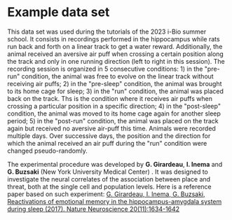 # Example data set
This data set was used during the tutorials of the 2023 i-Bio summer school. It consists in recordings performed in the hippocampus while rats run back and forth on a linear track to get a water reward. Additionally, the animal received an aversive air puff when crossing a certain position along the track and only in one running direction (left to right in this session). 
The recording session is organized in 5 consecutive conditions: 1) in the "pre-run" condition, the animal was free to evolve on the linear track without receiving air puffs; 2) in the "pre-sleep" condition, the animal was brought to its home cage for sleep; 3) in the "run" condition, the animal was placed back on the track. Ths is the condition where it receives air puffs when crossing a particular position in a specific direction; 4) in the "post-sleep" condition, the animal was moved to its home cage again for another sleep period; 5) in the "post-run" condition, the animal was placed on the track again but received no aversive air-puff this time. 
Animals were recorded multiple days. Over successive days, the position and the direction for which the animal received an air puff during the "run" condition were changed pseudo-randomly. 

The experimental procedure was developed by **G. Girardeau**, **I. Inema** and **G. Buzsaki**  (New York University Medical Center) . It was designed to investigate the neural correlates of the association between place and threat, both at the single cell and population levels. Here is a reference paper based on such experiment: [G. Girardeau, I. Inema, G. Buzsaki, Reactivations of emotional memory in the hippocampus-amygdala system during sleep (2017). Nature Neuroscience 20(11):1634-1642](https://doi.org/10.1038/nn.4637) 
